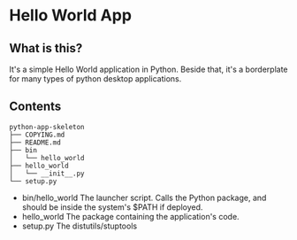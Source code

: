 Hello World App
===============

What is this?
-------------

It's a simple Hello World application in Python.
Beside that, it's a borderplate for many types of python desktop applications.

Contents
--------

    python-app-skeleton
    ├── COPYING.md
    ├── README.md
    ├── bin
    │   └── hello_world
    ├── hello_world
    │   └── __init__.py
    └── setup.py

 * bin/hello\_world
   The launcher script. Calls the Python package, and should be inside the system's $PATH if deployed.
 * hello\_world
   The package containing the application's code.
 * setup.py
   The distutils/stuptools


